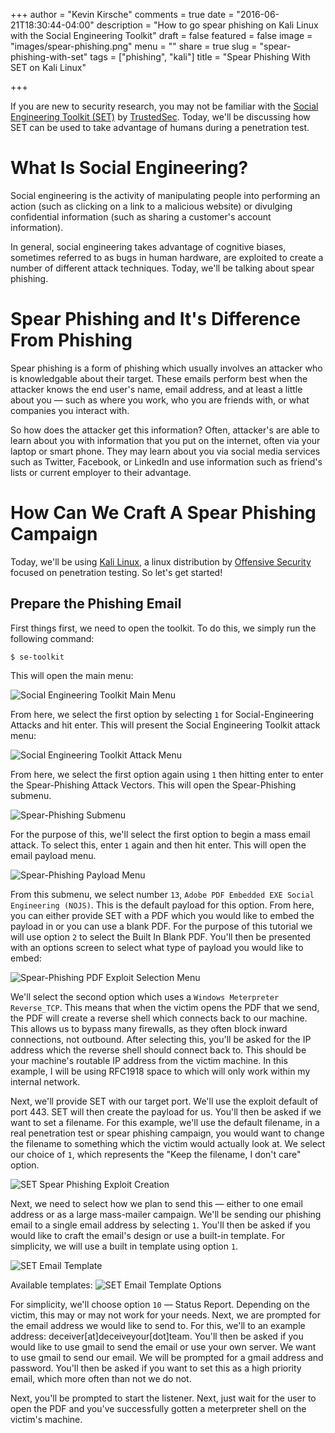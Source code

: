 +++
author = "Kevin Kirsche"
comments = true
date = "2016-06-21T18:30:44-04:00"
description = "How to go spear phishing on Kali Linux with the Social Engineering Toolkit"
draft = false
featured = false
image = "images/spear-phishing.png"
menu = ""
share = true
slug = "spear-phishing-with-set"
tags = ["phishing", "kali"]
title = "Spear Phishing With SET on Kali Linux"

+++

If you are new to security research, you may not be familiar with the [Social Engineering Toolkit (SET)](https://www.trustedsec.com/social-engineer-toolkit/) by [TrustedSec](https://www.trustedsec.com/). Today, we'll be discussing how SET can be used to take advantage of humans during a penetration test.

# What Is Social Engineering?

Social engineering is the activity of manipulating people into performing an action (such as clicking on a link to a malicious website) or divulging confidential information (such as sharing a customer's account information).

In general, social engineering takes advantage of cognitive biases, sometimes referred to as bugs in human hardware, are exploited to create a number of different attack techniques. Today, we'll be talking about spear phishing.

# Spear Phishing and It's Difference From Phishing

Spear phishing is a form of phishing which usually involves an attacker who is knowledgable about their target. These emails perform best when the attacker knows the end user's name, email address, and at least a little about you — such as where you work, who you are friends with, or what companies you interact with.

So how does the attacker get this information? Often, attacker's are able to learn about you with information that you put on the internet, often via your laptop or smart phone. They may learn about you via social media services such as Twitter, Facebook, or LinkedIn and use information such as friend's lists or current employer to their advantage.

# How Can We Craft A Spear Phishing Campaign

Today, we'll be using [Kali Linux](https://www.kali.org/), a linux distribution by [Offensive Security](https://www.offensive-security.com/) focused on penetration testing. So let's get started!

## Prepare the Phishing Email

First things first, we need to open the toolkit. To do this, we simply run the following command:

```
$ se-toolkit
```

This will open the main menu:

![Social Engineering Toolkit Main Menu](/images/set-main-screen.png)

From here, we select the first option by selecting `1` for Social-Engineering Attacks and hit enter. This will present the Social Engineering Toolkit attack menu:

![Social Engineering Toolkit Attack Menu](/images/set-attack-menu.png)

From here, we select the first option again using `1` then hitting enter to enter the Spear-Phishing Attack Vectors. This will open the Spear-Phishing submenu.

![Spear-Phishing Submenu](/images/set-spear-phishing-submenu.png)

For the purpose of this, we'll select the first option to begin a mass email attack. To select this, enter `1` again and then hit enter. This will open the email payload menu.

![Spear-Phishing Payload Menu](/images/set-spear-phishing-payload.png)

From this submenu, we select number `13`, `Adobe PDF Embedded EXE Social Engineering (NOJS)`. This is the default payload for this option. From here, you can either provide SET with a PDF which you would like to embed the payload in or you can use a blank PDF. For the purpose of this tutorial we will use option `2` to select the Built In Blank PDF. You'll then be presented with an options screen to select what type of payload you would like to embed:

![Spear-Phishing PDF Exploit Selection Menu](/images/spear-phishing-pdf-exploit-selection.png)

We'll select the second option which uses a `Windows Meterpreter Reverse_TCP`. This means that when the victim opens the PDF that we send, the PDF will create a reverse shell which connects back to our machine. This allows us to bypass many firewalls, as they often block inward connections, not outbound. After selecting this, you'll be asked for the IP address which the reverse shell should connect back to. This should be your machine's routable IP address from the victim machine. In this example, I will be using RFC1918 space to which will only work within my internal network.  

Next, we'll provide SET with our target port. We'll use the exploit default of port 443. SET will then create the payload for us. You'll then be asked if we want to set a filename. For this example, we'll use the default filename, in a real penetration test or spear phishing campaign, you would want to change the filename to something which the victim would actually look at. We select our choice of `1`, which represents the "Keep the filename, I don't care" option.

![SET Spear Phishing Exploit Creation](/images/set-spear-phishing-exploit-creation.png)

Next, we need to select how we plan to send this — either to one email address or as a large mass-mailer campaign. We'll be sending our phishing email to a single email address by selecting `1`. You'll then be asked if you would like to craft the email's design or use a built-in template. For simplicity, we will use a built in template using option `1`.

![SET Email Template](/images/set-template.png)

Available templates:
![SET Email Template Options](/images/set-email-template-options.png)

For simplicity, we'll choose option `10` — Status Report. Depending on the victim, this may or may not work for your needs. Next, we are prompted for the email address we would like to send to. For this, we'll to an example address: deceiver[at]deceiveyour[dot]team. You'll then be asked if you would like to use gmail to send the email or use your own server. We want to use gmail to send our email. We will be prompted for a gmail address and password. You'll then be asked if you want to set this as a high priority email, which more often than not we do not.

Next, you'll be prompted to start the listener. Next, just wait for the user to open the PDF and you've successfully gotten a meterpreter shell on the victim's machine.

